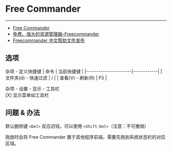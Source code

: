 
# Free Commander

----

* [Free Commander](http://www.freecommander.com)
* [免费、强大的资源管理器–Freecommander](http://www.freewarecn.com/freecommander/)
* [Freecommander 中文帮助文件发布](http://www.freewarecn.com/freecommander-simplified-chinese-help-file/)


## 选项

杂项 - 定义快捷键
| 命令                 | 当前快捷键 |
|----------------------|------------|
| 文件夹(d) - 快速过滤 | /          |
| 查看(V) - 刷新(R)    | F5         |

杂项 - 设置 - 显示 - 工具栏<br />
[X] 显示菜单如工具栏

## 问题 & 办法

默认删除键 `<Del>` 反应迟钝，可以使用 `<Shift-Del>`（注意：不可撤销）

拖放时会将 Free Commander 置于其他程序前端，需要先拖到系统状态栏的对应区域。
